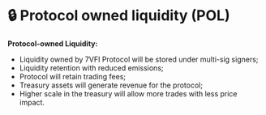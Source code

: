 # 🔒 Protocol owned liquidity (POL)

**Protocol-owned Liquidity:**

* Liquidity owned by 7VFI Protocol will be stored under multi-sig signers;
* Liquidity retention with reduced emissions;
* Protocol will retain trading fees;
* Treasury assets will generate revenue for the protocol;
* Higher scale in the treasury will allow more trades with less price impact.
